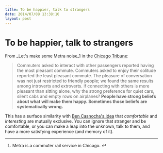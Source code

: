 ```yaml
---
title: To be happier, talk to strangers
date: 2014/07/08 13:38:10
layout: post
---
```

# To be happier, talk to strangers

From _Let's make some Metra noise_1 in the [Chicago Tribune](http://articles.chicagotribune.com/2011-06-03/opinion/ct-perspec-0605-metra-20110603_1_commuters-quiet-cars-metra-reports): 

> Commuters asked to interact with other passengers reported having the most pleasant commute. Commuters asked to enjoy their solitude reported the least pleasant commute. The pleasure of conversation was not just restricted to friendly people; we found the same results among introverts and extroverts. If connecting with others is more pleasant than sitting alone, why the strong preference for quiet cars, silent cabs and empty rows on airplanes? **People have strong beliefs about what will make them happy. Sometimes those beliefs are systematically wrong.**

This has a surface similarity with [Ben Casnocha's idea](http://casnocha.com/2013/08/would-you-rather-enjoy-today-or-have-great-memories-tomorrow-and-forever.html) that _comfortable_ and _interesting_ are mutually exclusive. You can ignore that stranger and be comfortable, or you can make a leap into the unknown, talk to them, and have a more satisfying experience (and memory of it). 

* * *

  1. Metra is a commuter rail service in Chicago. ↩
